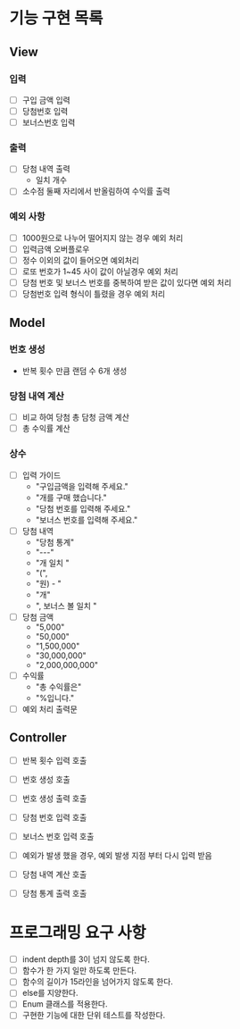 # 기능 구현 목록
## View
### 입력
- [ ] 구입 금액 입력
- [ ] 당첨번호 입력
- [ ] 보너스번호 입력

### 출력
- [ ] 당첨 내역 출력
    - 일치 개수
- [ ] 소수점 둘째 자리에서 반올림하여 수익률 출력

### 예외 사항
- [ ] 1000원으로 나누어 떨어지지 않는 경우 예외 처리
- [ ] 입력금액 오버플로우
- [ ] 정수 이외의 값이 들어오면 예외처리
- [ ] 로또 번호가 1~45 사이 값이 아닐경우 예외 처리
- [ ] 당첨 번호 및 보너스 번호를 중복하여 받은 값이 있다면 예외 처리
- [ ] 당첨번호 입력 형식이 틀렸을 경우 예외 처리

## Model
### 번호 생성
- 반복 횟수 만큼 랜덤 수 6개 생성
### 당첨 내역 계산
- [ ] 비교 하여 당첨 총 담청 금액 계산
- [ ] 총 수익률 계산
### 상수
- [ ] 입력 가이드
    - "구입금액을 입력해 주세요."
    - "개를 구매 했습니다."
    - "당첨 번호를 입력해 주세요."
    - "보너스 번호를 입력해 주세요."
- [ ] 당첨 내역
    - "당첨 통계"
    - "---"
    - "개 일치 "
    - "(", 
    - "원) - "
    - "개"
    - ", 보너스 볼 일치 "
- [ ] 당첨 금액
    - "5,000"
    - "50,000"
    - "1,500,000"
    - "30,000,000"
    - "2,000,000,000"
- [ ] 수익률
    - "총 수익률은"
    - "%입니다."
- [ ] 예외 처리 출력문

## Controller
- [ ] 반복 횟수 입력 호출
- [ ] 번호 생성 호출
- [ ] 번호 생성 출력 호출
- [ ] 당첨 번호 입력 호출
- [ ] 보너스 번호 입력 호출
- [ ] 예외가 발생 했을 경우, 예외 발생 지점 부터 다시 입력 받음
- [ ] 당첨 내역 계산 호출
- [ ] 당첨 통계 출력 호출


# 프로그래밍 요구 사항
- [ ] indent depth를 3이 넘지 않도록 한다.
- [ ] 함수가 한 가지 일만 하도록 만든다.
- [ ] 함수의 길이가 15라인을 넘어가지 않도록 한다.
- [ ] else를 지양한다.
- [ ] Enum 클래스를 적용한다.
- [ ] 구현한 기능에 대한 단위 테스트를 작성한다.